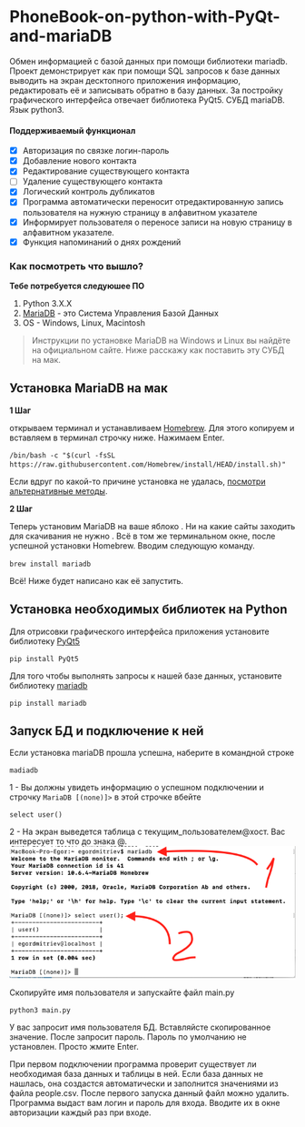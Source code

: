 
# PhoneBook-on-python-with-PyQt-and-mariaDB
Обмен информацией с базой данных при помощи библиотеки mariadb. Проект демонстрирует как при помощи SQL запросов к базе данных выводить на экран десктопного приложения информацию, редактировать её и записывать обратно в базу данных. За постройку графического интерфейса отвечает библиотека PyQt5. СУБД mariaDB. Язык python3. 
#### Поддерживаемый функционал
 - [x] Авторизация по связке логин-пароль 
 - [x] Добавление нового контакта
 - [x] Редактирование существующего контакта
 - [ ] Удаление существующего контакта
 - [x] Логический контроль дубликатов
 - [x] Программа автоматически переносит отредактированную запись пользователя на нужную страницу в алфавитном указателе
 - [x] Информирует пользователя о переносе записи на новую страницу в алфавитном указателе.
 - [x] Функция напоминаний о днях рождений
 
 ### Как посмотреть что вышло?
 **Тебе потребуется следуюшее ПО**
 1. Python 3.X.X
 2. [MariaDB](https://mariadb.org) - это Система Управления Базой Данных
 3. OS - Windows, Linux, Macintosh

 > Инструкции по установке MariaDB на Windows и Linux вы найдёте на официальном сайте. 
 > Ниже расскажу как поставить эту СУБД на мак.

## Установка MariaDB на мак

**1 Шаг**

открываем терминал и устанавливаем [Homebrew](https://brew.sh/index_ru). Для этого копируем и вставляем в терминал строчку ниже. Нажимаем Enter.

```
/bin/bash -c "$(curl -fsSL https://raw.githubusercontent.com/Homebrew/install/HEAD/install.sh)"
```

Если вдруг по какой-то причине установка не удалась, [посмотри альтернативные методы](https://docs.brew.sh/Installation).

**2 Шаг**

Теперь установим MariaDB на ваше яблоко . Ни на какие сайты заходить для скачивания не нужно . Всё в том же терминальном окне, после успешной установки Homebrew. Вводим следующую команду.

`brew install mariadb`

Всё! Ниже будет написано как её запустить.

## Установка необходимых библиотек на Python

Для отрисовки графического интерфейса приложения установите библиотеку [PyQt5](https://pypi.org/project/PyQt5/)

```
pip install PyQt5
```

Для того чтобы выполнять запросы к нашей базе данных, установите библиотеку [mariadb](https://pypi.org/project/mariadb/)

```
pip install mariadb
```

## Запуск БД и подключение к ней
Если установка mariaDB прошла успешна, наберите в командной строке 

```
madiadb
```
1 - Вы должны увидеть информацию о успешном подключении и строчку `MariaDB [(none)]>` в этой строчке вбейте 
```
select user()
```
2 - На экран выведется таблица с текущим_пользователем@хост. Вас интересует то что до знака @. 
![](/images/shell_mariadb.png)

Скопируйте имя пользователя и запускайте файл main.py
```
python3 main.py 
```
У вас запросит имя пользователя БД. Вставляйсте скопированное значение. После запросит пароль. Пароль по умолчанию не установлен. Просто жмите Enter.

При первом подключении программа проверит существует ли необходимая база данных и таблицы в ней. Если база данных не нашлась, она создастся автоматически и заполнится значениями из файла people.csv. После первого запуска данный файл можно удалить. Программа выдаст вам логин и пароль для входа. Вводите их в окне авторизации каждый раз при входе.
